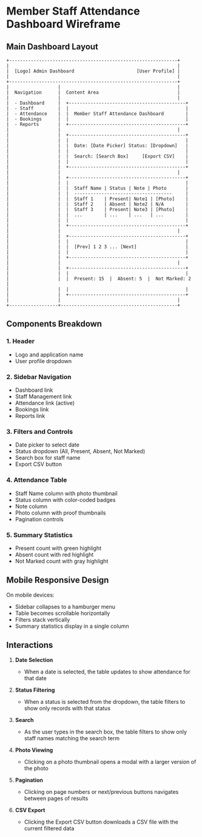 # Member Staff Attendance Dashboard Wireframe

## Main Dashboard Layout

```
+--------------------------------------------------------------+
|                                                              |
|  [Logo] Admin Dashboard                       [User Profile] |
|                                                              |
+--------------------------------------------------------------+
|                  |                                           |
|  Navigation      |  Content Area                             |
|                  |                                           |
|  - Dashboard     |  +-------------------------------------------+
|  - Staff         |  |                                           |
|  - Attendance    |  |  Member Staff Attendance Dashboard        |
|  - Bookings      |  |                                           |
|  - Reports       |  +-------------------------------------------+
|                  |                                           |
|                  |  +-------------------------------------------+
|                  |  |                                           |
|                  |  |  Date: [Date Picker] Status: [Dropdown]   |
|                  |  |                                           |
|                  |  |  Search: [Search Box]     [Export CSV]    |
|                  |  |                                           |
|                  |  +-------------------------------------------+
|                  |                                           |
|                  |  +-------------------------------------------+
|                  |  |                                           |
|                  |  |  Staff Name | Status | Note | Photo       |
|                  |  |  ------------------------------------     |
|                  |  |  Staff 1    | Present| Note1 | [Photo]    |
|                  |  |  Staff 2    | Absent | Note2 | N/A        |
|                  |  |  Staff 3    | Present| Note3 | [Photo]    |
|                  |  |  ...        | ...    | ...   | ...        |
|                  |  |                                           |
|                  |  +-------------------------------------------+
|                  |                                           |
|                  |  +-------------------------------------------+
|                  |  |                                           |
|                  |  |  [Prev] 1 2 3 ... [Next]                  |
|                  |  |                                           |
|                  |  +-------------------------------------------+
|                  |                                           |
|                  |  +-------------------------------------------+
|                  |  |                                           |
|                  |  |  Present: 15  |  Absent: 5  |  Not Marked: 2  |
|                  |  |                                           |
|                  |  +-------------------------------------------+
|                  |                                           |
+------------------+-------------------------------------------+
```

## Components Breakdown

### 1. Header
- Logo and application name
- User profile dropdown

### 2. Sidebar Navigation
- Dashboard link
- Staff Management link
- Attendance link (active)
- Bookings link
- Reports link

### 3. Filters and Controls
- Date picker to select date
- Status dropdown (All, Present, Absent, Not Marked)
- Search box for staff name
- Export CSV button

### 4. Attendance Table
- Staff Name column with photo thumbnail
- Status column with color-coded badges
- Note column
- Photo column with proof thumbnails
- Pagination controls

### 5. Summary Statistics
- Present count with green highlight
- Absent count with red highlight
- Not Marked count with gray highlight

## Mobile Responsive Design

On mobile devices:
- Sidebar collapses to a hamburger menu
- Table becomes scrollable horizontally
- Filters stack vertically
- Summary statistics display in a single column

## Interactions

1. **Date Selection**
   - When a date is selected, the table updates to show attendance for that date

2. **Status Filtering**
   - When a status is selected from the dropdown, the table filters to show only records with that status

3. **Search**
   - As the user types in the search box, the table filters to show only staff names matching the search term

4. **Photo Viewing**
   - Clicking on a photo thumbnail opens a modal with a larger version of the photo

5. **Pagination**
   - Clicking on page numbers or next/previous buttons navigates between pages of results

6. **CSV Export**
   - Clicking the Export CSV button downloads a CSV file with the current filtered data
